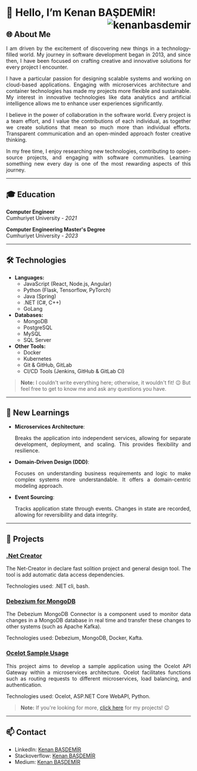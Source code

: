 # 👋 Hello, I’m Kenan BAŞDEMİR! <img align="right" src="https://komarev.com/ghpvc/?username=kenanbasdemir&label=Profile%20views&color=0e75b6&style=flat" alt="kenanbasdemir" />

## 🌐 About Me

<p style="text-align: justify;">I am driven by the excitement of discovering new things in a technology-filled world. My journey in software development began in 2013, and since then, I have been focused on crafting creative and innovative solutions for every project I encounter.</p>

<p style="text-align: justify;">I have a particular passion for designing scalable systems and working on cloud-based applications. Engaging with microservices architecture and container technologies has made my projects more flexible and sustainable. My interest in innovative technologies like data analytics and artificial intelligence allows me to enhance user experiences significantly.</p>

<p style="text-align: justify;">I believe in the power of collaboration in the software world. Every project is a team effort, and I value the contributions of each individual, as together we create solutions that mean so much more than individual efforts. Transparent communication and an open-minded approach foster creative thinking.</p>

<p style="text-align: justify;">In my free time, I enjoy researching new technologies, contributing to open-source projects, and engaging with software communities. Learning something new every day is one of the most rewarding aspects of this journey.</p>

---

## 🎓 Education

**Computer Engineer**  
Cumhuriyet University - *2021*  

**Computer Engineering Master's Degree**  
Cumhuriyet University - *2023*  

---

## 🛠️ Technologies

- **Languages:** 
  - JavaScript (React, Node.js, Angular)
  - Python (Flask, Tensorflow, PyTorch)
  - Java (Spring)
  - .NET (C#, C++)
  - GoLang
- **Databases:** 
  - MongoDB
  - PostgreSQL
  - MySQL
  - SQL Server
- **Other Tools:** 
  - Docker
  - Kubernetes
  - Git & GitHub, GitLab
  - CI/CD Tools (Jenkins, GitHub & GitLab CI)

> **Note:** I couldn't write everything here; otherwise, it wouldn't fit! 😉 But feel free to get to know me and ask any questions you have.

---

## 🌱 New Learnings
- **Microservices Architecture**: <p style="text-align: justify;">Breaks the application into independent services, allowing for separate development, deployment, and scaling. This provides flexibility and resilience.</p>
- **Domain-Driven Design (DDD)**: <p style="text-align: justify;">Focuses on understanding business requirements and logic to make complex systems more understandable. It offers a domain-centric modeling approach.</p>
- **Event Sourcing**: <p style="text-align: justify;">Tracks application state through events. Changes in state are recorded, allowing for reversibility and data integrity.</p>

---

## 🌟 Projects
### [.Net Creator](https://github.com/kenanbasdemir/netcreator)
<p style="text-align: justify;">The Net-Creator in declare fast solition project and general design tool. The tool is add automatic data access dependencies.</p>

Technologies used: .NET cli, bash.

### [Debezium for MongoDB](https://github.com/kenanbasdemir/debezium-mongodb-starter)
<p style="text-align: justify;">The Debezium MongoDB Connector is a component used to monitor data changes in a MongoDB database in real time and transfer these changes to other systems (such as Apache Kafka).</p>

Technologies used: Debezium, MongoDB, Docker, Kafta.

### [Ocelot Sample Usage](https://github.com/kenanbasdemir/api-gateway)
<p style="text-align: justify;">This project aims to develop a sample application using the Ocelot API Gateway within a microservices architecture. Ocelot facilitates functions such as routing requests to different microservices, load balancing, and authentication.</p>

Technologies used: Ocelot, ASP.NET Core WebAPI, Python.

> **Note:** If you're looking for more, [click here](https://github.com/kenanbasdemir?tab=repositories) for my projects! 😉

---

## 📫 Contact
- LinkedIn: [Kenan BAŞDEMİR](https://linkedin.com/in/kenanbd)
- Stackoverflow: [Kenan BAŞDEMİR](https://stackoverflow.com/users/11387294)
- Medium: [Kenan BAŞDEMİR](https://medium.com/@kenan.basdemir)
